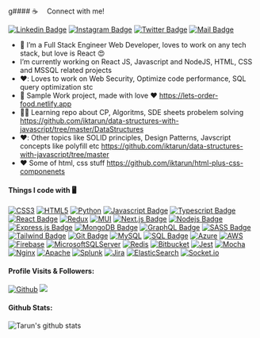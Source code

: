 g#### :coffee: &emsp;Connect with me!

[![Linkedin Badge](https://img.shields.io/badge/LinkedIn-0077B5?style=for-the-badge&logo=linkedin&logoColor=white)](https://www.linkedin.com/in/iktarun/) [![Instagram Badge](https://img.shields.io/badge/Instagram-E4405F?style=for-the-badge&logo=instagram&logoColor=white)](https://instagram.com/codewith_layman) [![Twitter Badge](https://img.shields.io/badge/Twitter-1DA1F2?style=for-the-badge&logo=twitter&logoColor=white)](https://twitter.com/iktarun) [![Mail Badge](https://img.shields.io/badge/Gmail-D14836?style=for-the-badge&logo=gmail&logoColor=white)](mailto:iktarun.dev@gmail.com)

- 🚀 I’m a Full Stack Engineer Web Developer, loves to work on any tech stack, but love is React :heart_eyes:
- I’m currently working on React JS, Javascript and NodeJS, HTML, CSS and MSSQL related projects
- ♥️: Loves to work on Web Security, Optimize code performance, SQL query optimization stc
- 🚀 Sample Work project, made with love :heart: https://lets-order-food.netlify.app
- 👨‍🎓 Learning repo about CP, Algoritms, SDE sheets probelem solving https://github.com/iktarun/data-structures-with-javascript/tree/master/DataStructures
- ♥️: Other topics like SOLID principles, Design Patterns, Javscript concepts like polyfill etc https://github.com/iktarun/data-structures-with-javascript/tree/master
- ♥️ Some of html, css stuff https://github.com/iktarun/html-plus-css-componenets

#### Things I code with 🖥️

[![CSS3](https://img.shields.io/badge/css3-%231572B6.svg?style=for-the-badge&logo=css3&logoColor=white)](#) [![HTML5](https://img.shields.io/badge/html5-%23E34F26.svg?style=for-the-badge&logo=html5&logoColor=white)](#) [![Python](https://img.shields.io/badge/python-3670A0?style=for-the-badge&logo=python&logoColor=ffdd54)](#)
[![Javascript Badge](https://img.shields.io/badge/-Javascript-F0DB4F?style=for-the-badge&labelColor=black&logo=javascript&logoColor=F0DB4F)](#) [![Typescript Badge](https://img.shields.io/badge/-Typescript-007acc?style=for-the-badge&labelColor=black&logo=typescript&logoColor=007acc)](#) [![React Badge](https://img.shields.io/badge/-React-61DBFB?style=for-the-badge&labelColor=black&logo=react&logoColor=61DBFB)](#) [![Redux](https://img.shields.io/badge/redux-%23593d88.svg?style=for-the-badge&logo=redux&logoColor=white)](#) [![MUI](https://img.shields.io/badge/MUI-%230081CB.svg?style=for-the-badge&logo=mui&logoColor=white)](#) [![Next.js Badge](https://img.shields.io/badge/next.js-000000?style=for-the-badge&logo=nextdotjs&logoColor=white)](#) [![Nodejs Badge](https://img.shields.io/badge/-Nodejs-3C873A?style=for-the-badge&labelColor=black&logo=node.js&logoColor=3C873A)](#) [![Express.js Badge](https://img.shields.io/badge/Express.js-000000?style=for-the-badge&logo=express&logoColor=white)](#) [![MongoDB Badge](https://img.shields.io/badge/MongoDB-4EA94B?style=for-the-badge&logo=mongodb&logoColor=white)](#) [![GraphQL Badge](https://img.shields.io/badge/-GraphQl-e535ab?style=for-the-badge&labelColor=black&logo=node.js&logoColor=e535ab)](#) [![SASS Badge](https://img.shields.io/badge/Sass-CC6699?style=for-the-badge&logo=sass&logoColor=white)](#) [![Tailwind Badge](https://img.shields.io/badge/Tailwind%20CSS-092749?style=for-the-badge&logo=tailwindcss&logoColor=06B6D4&labelColor=000000)](#) [![Git Badge](https://img.shields.io/badge/Git-F05032?style=for-the-badge&logo=git&logoColor=white)](#) [![MySQL](https://img.shields.io/badge/mysql-%2300f.svg?style=for-the-badge&logo=mysql&logoColor=white)](#) [![SQL Badge](https://img.shields.io/badge/-SQL-blue?style=for-the-badge&logo=appveyor)](#)
[![Azure](https://img.shields.io/badge/azure-%230072C6.svg?style=for-the-badge&logo=microsoftazure&logoColor=white)](#) [![AWS](https://img.shields.io/badge/AWS-%23FF9900.svg?style=for-the-badge&logo=amazon-aws&logoColor=white)](#) [![Firebase](https://img.shields.io/badge/firebase-%23039BE5.svg?style=for-the-badge&logo=firebase)](#) [![MicrosoftSQLServer](https://img.shields.io/badge/Microsoft%20SQL%20Server-CC2927?style=for-the-badge&logo=microsoft%20sql%20server&logoColor=white)](#) [![Redis](https://img.shields.io/badge/redis-%23DD0031.svg?style=for-the-badge&logo=redis&logoColor=white)](#) [![Bitbucket](https://img.shields.io/badge/bitbucket-%230047B3.svg?style=for-the-badge&logo=bitbucket&logoColor=white)](#) [![Jest](https://img.shields.io/badge/-jest-%23C21325?style=for-the-badge&logo=jest&logoColor=white)](#) [![Mocha](https://img.shields.io/badge/-mocha-%238D6748?style=for-the-badge&logo=mocha&logoColor=white)](#) [![Nginx](https://img.shields.io/badge/nginx-%23009639.svg?style=for-the-badge&logo=nginx&logoColor=white)](#) [![Apache](https://img.shields.io/badge/apache-%23D42029.svg?style=for-the-badge&logo=apache&logoColor=white)](#) [![Splunk](https://img.shields.io/badge/splunk-%23000000.svg?style=for-the-badge&logo=splunk&logoColor=white)](#) [![Jira](https://img.shields.io/badge/jira-%230A0FFF.svg?style=for-the-badge&logo=jira&logoColor=white)](#) [![ElasticSearch](https://img.shields.io/badge/-ElasticSearch-005571?style=for-the-badge&logo=elasticsearch)](#)  [![Socket.io](https://img.shields.io/badge/Socket.io-black?style=for-the-badge&logo=socket.io&badgeColor=010101)](#) 

#### Profile Visits & Followers:

[![Github](https://img.shields.io/github/followers/iktarun?label=Follow&style=social)](https://github.com/iktarun)
![](https://visitor-badge.laobi.icu/badge?page_id=iktarun.CharalambosIoannou)

#### Github Stats:

![Tarun's github stats](https://github-readme-stats.vercel.app/api?username=iktarun&count_private=true&theme=tokyonight)
